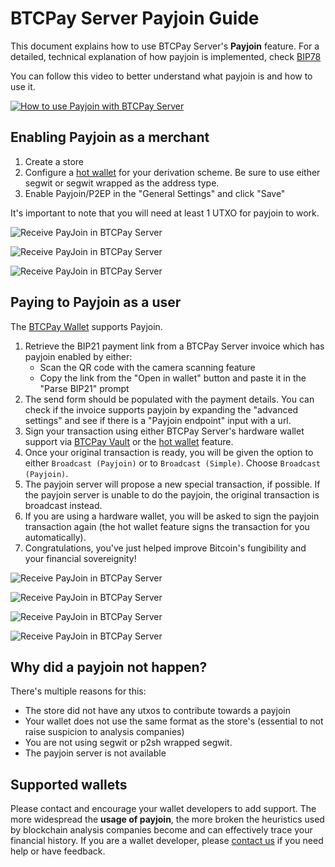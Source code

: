 # BTCPay Server Payjoin Guide

This document explains how to use BTCPay Server's **Payjoin** feature. For a detailed, technical explanation of how payjoin is implemented, check [BIP78](https://github.com/bitcoin/bips/blob/master/bip-0078.mediawiki)

You can follow this video to better understand what payjoin is and how to use it.

[![How to use Payjoin with BTCPay Server](https://img.youtube.com/vi/-Wrqv6nSmAM/mqdefault.jpg)](https://www.youtube.com/watch?v=-Wrqv6nSmAM "How to use Payjoin with BTCPay Server")

## Enabling Payjoin as a merchant

1. Create a store
2. Configure a [hot wallet](./CreateWallet.md#hot-wallet) for your derivation scheme. Be sure to use either segwit or segwit wrapped as the address type.
3. Enable Payjoin/P2EP in the "General Settings" and click "Save"

It's important to note that you will need at least 1 UTXO for payjoin to work.

![Receive PayJoin in BTCPay Server](./img/payjoin/Payjoin_Guide_Receive_1.png "Receive PayJoin in BTCPay Server")

![Receive PayJoin in BTCPay Server](./img/payjoin/Payjoin_Guide_Receive_2.png "Receive PayJoin in BTCPay Server")

![Receive PayJoin in BTCPay Server](./img/payjoin/Payjoin_Guide_Receive_3.png "Receive PayJoin in BTCPay Server")

## Paying to Payjoin as a user

The [BTCPay Wallet](./Wallet.md) supports Payjoin.

1. Retrieve the BIP21 payment link from a BTCPay Server invoice which has payjoin enabled by either:
   * Scan the QR code with the camera scanning feature
   * Copy the link from the "Open in wallet" button and paste it in the "Parse BIP21" prompt
2. The send form should be populated with the payment details. You can check if the invoice supports payjoin by expanding the "advanced settings" and see if there is a "Payjoin endpoint" input with a url.
3. Sign your transaction using either BTCPay Server's hardware wallet support via [BTCPay Vault](./HardwareWalletIntegration.md) or the [hot wallet](./CreateWallet.md#hot-wallet) feature.
4. Once your original transaction is ready, you will be given the option to either `Broadcast (Payjoin)` or to `Broadcast (Simple)`. Choose `Broadcast (Payjoin)`.
5. The payjoin server will propose a new special transaction, if possible. If the payjoin server is unable to do the payjoin, the original transaction is broadcast instead.
6. If you are using a hardware wallet, you will be asked to sign the payjoin transaction again (the hot wallet feature signs the transaction for you automatically).
7. Congratulations, you've just helped improve Bitcoin's fungibility and your financial sovereignity!

![Receive PayJoin in BTCPay Server](./img/payjoin/Payjoin_Guide_Pay_1.png "Receive PayJoin in BTCPay Server")

![Receive PayJoin in BTCPay Server](./img/payjoin/Payjoin_Guide_Pay_2.png "Receive PayJoin in BTCPay Server")

![Receive PayJoin in BTCPay Server](./img/payjoin/Payjoin_Guide_Pay_3.png "Receive PayJoin in BTCPay Server")

![Receive PayJoin in BTCPay Server](./img/payjoin/Payjoin_Guide_Pay_4.png "Receive PayJoin in BTCPay Server")

## Why did a payjoin not happen?

There's multiple reasons for this:

* The store did not have any utxos to contribute towards a payjoin
* Your wallet does not use the same format as the store's (essential to not raise suspicion to analysis companies)
* You are not using segwit or p2sh wrapped segwit.
* The payjoin server is not available

## Supported wallets

Please contact and encourage your wallet developers to add support. The more widespread the **usage of payjoin**, the more broken the heuristics used by blockchain analysis companies become and can effectively trace your financial history. If you are a wallet developer, please [contact us](./Community.md) if you need help or have feedback.
